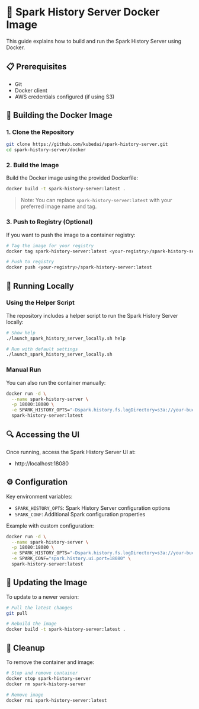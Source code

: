 # 🐳 Spark History Server Docker Image

This guide explains how to build and run the Spark History Server using Docker.

## 📋 Prerequisites

- Git
- Docker client
- AWS credentials configured (if using S3)

## 🔧 Building the Docker Image

### 1. Clone the Repository

```bash
git clone https://github.com/kubedai/spark-history-server.git
cd spark-history-server/docker
```

### 2. Build the Image

Build the Docker image using the provided Dockerfile:

```bash
docker build -t spark-history-server:latest .
```

> Note: You can replace `spark-history-server:latest` with your preferred image name and tag.

### 3. Push to Registry (Optional)

If you want to push the image to a container registry:

```bash
# Tag the image for your registry
docker tag spark-history-server:latest <your-registry>/spark-history-server:latest

# Push to registry
docker push <your-registry>/spark-history-server:latest
```

## 🚀 Running Locally

### Using the Helper Script

The repository includes a helper script to run the Spark History Server locally:

```bash
# Show help
./launch_spark_history_server_locally.sh help

# Run with default settings
./launch_spark_history_server_locally.sh
```

### Manual Run

You can also run the container manually:

```bash
docker run -d \
  --name spark-history-server \
  -p 18080:18080 \
  -e SPARK_HISTORY_OPTS="-Dspark.history.fs.logDirectory=s3a://your-bucket/your-prefix/" \
  spark-history-server:latest
```

## 🔍 Accessing the UI

Once running, access the Spark History Server UI at:
- http://localhost:18080

## ⚙️ Configuration

Key environment variables:
- `SPARK_HISTORY_OPTS`: Spark History Server configuration options
- `SPARK_CONF`: Additional Spark configuration properties

Example with custom configuration:

```bash
docker run -d \
  --name spark-history-server \
  -p 18080:18080 \
  -e SPARK_HISTORY_OPTS="-Dspark.history.fs.logDirectory=s3a://your-bucket/your-prefix/" \
  -e SPARK_CONF="spark.history.ui.port=18080" \
  spark-history-server:latest
```

## 🔄 Updating the Image

To update to a newer version:

```bash
# Pull the latest changes
git pull

# Rebuild the image
docker build -t spark-history-server:latest .
```

## 🧹 Cleanup

To remove the container and image:

```bash
# Stop and remove container
docker stop spark-history-server
docker rm spark-history-server

# Remove image
docker rmi spark-history-server:latest
```

